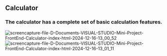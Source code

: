 ## Calculator 
### The calculator has a complete set of basic calculation features.
![screencapture-file-D-Documents-VISUAL-STUDIO-Mini-Project-FrontEnd-Calculator-index-html-2024-12-16-13_00_52](https://github.com/user-attachments/assets/2d6f34d3-4905-4bbe-97e9-b58908e5546a)
![screencapture-file-D-Documents-VISUAL-STUDIO-Mini-Project-FrontEnd-Calculator-index-html-2024-12-16-13_01_11](https://github.com/user-attachments/assets/35fb708e-fa04-43ea-bdaa-a8a110d0354d)
